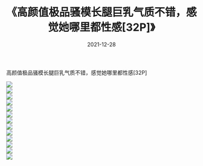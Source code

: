 ﻿---
layout: post
title:  《高颜值极品骚模长腿巨乳气质不错，感觉她哪里都性感[32P]》
date:   2021-12-28
img: http://pic.660000.xyz/1:/性感/2021/高颜值极品骚模长腿巨乳气质不错，感觉她哪里都性感[32P]/000.jpg
categories: [美女, 清纯, 唯美]
---

高颜值极品骚模长腿巨乳气质不错，感觉她哪里都性感[32P]

  ![](http://pic.660000.xyz/1:/性感/2021/高颜值极品骚模长腿巨乳气质不错，感觉她哪里都性感[32P]/001.jpg) <br> ![](http://pic.660000.xyz/1:/性感/2021/高颜值极品骚模长腿巨乳气质不错，感觉她哪里都性感[32P]/002.jpg) <br> ![](http://pic.660000.xyz/1:/性感/2021/高颜值极品骚模长腿巨乳气质不错，感觉她哪里都性感[32P]/003.jpg) <br> ![](http://pic.660000.xyz/1:/性感/2021/高颜值极品骚模长腿巨乳气质不错，感觉她哪里都性感[32P]/004.jpg) <br> ![](http://pic.660000.xyz/1:/性感/2021/高颜值极品骚模长腿巨乳气质不错，感觉她哪里都性感[32P]/005.jpg) <br> ![](http://pic.660000.xyz/1:/性感/2021/高颜值极品骚模长腿巨乳气质不错，感觉她哪里都性感[32P]/006.jpg) <br> ![](http://pic.660000.xyz/1:/性感/2021/高颜值极品骚模长腿巨乳气质不错，感觉她哪里都性感[32P]/007.jpg) <br> ![](http://pic.660000.xyz/1:/性感/2021/高颜值极品骚模长腿巨乳气质不错，感觉她哪里都性感[32P]/008.jpg) <br> ![](http://pic.660000.xyz/1:/性感/2021/高颜值极品骚模长腿巨乳气质不错，感觉她哪里都性感[32P]/009.jpg) <br> ![](http://pic.660000.xyz/1:/性感/2021/高颜值极品骚模长腿巨乳气质不错，感觉她哪里都性感[32P]/010.jpg) <br> ![](http://pic.660000.xyz/1:/性感/2021/高颜值极品骚模长腿巨乳气质不错，感觉她哪里都性感[32P]/011.jpg) <br> ![](http://pic.660000.xyz/1:/性感/2021/高颜值极品骚模长腿巨乳气质不错，感觉她哪里都性感[32P]/012.jpg) <br> ![](http://pic.660000.xyz/1:/性感/2021/高颜值极品骚模长腿巨乳气质不错，感觉她哪里都性感[32P]/013.jpg) <br>